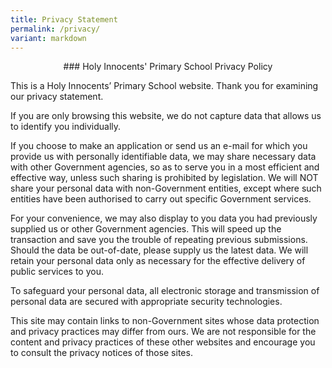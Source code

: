 ```yaml
---
title: Privacy Statement
permalink: /privacy/
variant: markdown
---
```

<center> ### Holy Innocents' Primary School Privacy Policy </center>



This is a Holy Innocents’ Primary School website. Thank you for examining our privacy statement. 
 	 
If you are only browsing this website, we do not capture data that allows us to identify you individually. 
 	 
If you choose to make an application or send us an e-mail for which you provide us with personally identifiable data, we may share necessary data with other Government agencies, so as to serve you in a most efficient and effective way, unless such sharing is prohibited by legislation. We will NOT share your personal data with non-Government entities, except where such entities have been authorised to carry out specific Government services. 
 	 
For your convenience, we may also display to you data you had previously supplied us or other Government agencies. This will speed up the transaction and save you the trouble of repeating previous submissions. Should the data be out-of-date, please supply us the latest data. We will retain your personal data only as necessary for the effective delivery of public services to you. 
 	 
To safeguard your personal data, all electronic storage and transmission of personal data are secured with appropriate security technologies. 
 	 
This site may contain links to non-Government sites whose data protection and privacy practices may differ from ours. We are not responsible for the content and privacy practices of these other websites and encourage you to consult the privacy notices of those sites.